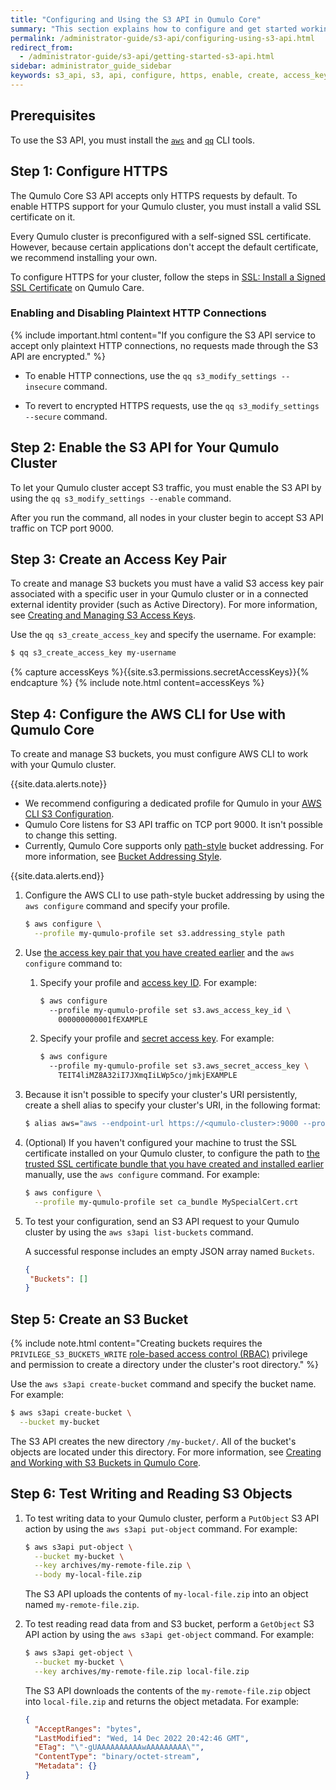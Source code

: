 ```yaml
---
title: "Configuring and Using the S3 API in Qumulo Core"
summary: "This section explains how to configure and get started working with the S3 API. This API lets clients and applications interact with the Qumulo file system natively, by using the <a href='https://docs.aws.amazon.com/AmazonS3/latest/userguide/Welcome.html'>Amazon S3 API</a>."
permalink: /administrator-guide/s3-api/configuring-using-s3-api.html
redirect_from:
  - /administrator-guide/s3-api/getting-started-s3-api.html
sidebar: administrator_guide_sidebar
keywords: s3_api, s3, api, configure, https, enable, create, access_key_pair, aws_cli, cli, s3_bucket, write, read, object
---
```


## Prerequisites
To use the S3 API, you must install the [`aws`]({{site.s3.docs.cli}}) and [`qq`](https://care.qumulo.com/hc/en-us/articles/115008165008) CLI tools.


<a id="configuring-https"></a>
## Step 1: Configure HTTPS
The Qumulo Core S3 API accepts only HTTPS requests by default. To enable HTTPS support for your Qumulo cluster, you must install a valid SSL certificate on it.

Every Qumulo cluster is preconfigured with a self-signed SSL certificate. However, because certain applications don't accept the default certificate, we recommend installing your own.

To configure HTTPS for your cluster, follow the steps in [SSL: Install a Signed SSL Certificate](https://care.qumulo.com/hc/en-us/articles/115015388507) on Qumulo Care.

### Enabling and Disabling Plaintext HTTP Connections
{% include important.html content="If you configure the S3 API service to accept only plaintext HTTP connections, no requests made through the S3 API are encrypted." %}

* To enable HTTP connections, use the `qq s3_modify_settings --insecure` command.

* To revert to encrypted HTTPS requests, use the `qq s3_modify_settings --secure` command.


## Step 2: Enable the S3 API for Your Qumulo Cluster
To let your Qumulo cluster accept S3 traffic, you must enable the S3 API by using the `qq s3_modify_settings --enable` command.

After you run the command, all nodes in your cluster begin to accept S3 API traffic on TCP port 9000.


<a id="creating-access-key"></a>
## Step 3: Create an Access Key Pair
To create and manage S3 buckets you must have a valid S3 access key pair associated with a specific user in your Qumulo cluster or in a connected external identity provider (such as Active Directory). For more information, see [Creating and Managing S3 Access Keys](creating-managing-s3-access-keys.html).

Use the `qq s3_create_access_key` and specify the username. For example:

```bash
$ qq s3_create_access_key my-username
```

{% capture accessKeys %}{{site.s3.permissions.secretAccessKeys}}{% endcapture %}
{% include note.html content=accessKeys %}


<a id="configuring-aws-cli"></a>
## Step 4: Configure the AWS CLI for Use with Qumulo Core
To create and manage S3 buckets, you must configure AWS CLI to work with your Qumulo cluster.

{{site.data.alerts.note}}
<ul>
  <li>We recommend configuring a dedicated profile for Qumulo in your <a href="https://docs.aws.amazon.com/cli/latest/topic/s3-config.html">AWS CLI S3 Configuration</a>.</li>
  <li>Qumulo Core listens for S3 API traffic on TCP port 9000. It isn't possible to change this setting.</li>
  <li>Currently, Qumulo Core supports only <a href="{{site.s3.docs.pathStyleAddressing}}">path-style</a> bucket addressing. For more information, see <a href="supported-s3-functionality-known-limits.html#bucket-addressing-style">Bucket Addressing Style</a>.</li>
</ul>
{{site.data.alerts.end}}

1. Configure the AWS CLI to use path-style bucket addressing by using the `aws configure` command and specify your profile.

   ```bash
   $ aws configure \
     --profile my-qumulo-profile set s3.addressing_style path
   ```

1. Use [the access key pair that you have created earlier](#creating-access-key) and the `aws configure` command to:

   1. Specify your profile and [access key ID](creating-managing-s3-access-keys.html#access-key-id). For example:

      ```bash
      $ aws configure
        --profile my-qumulo-profile set s3.aws_access_key_id \
          000000000001fEXAMPLE
      ```
   
   1. Specify your profile and [secret access key](creating-managing-s3-access-keys.html#secret-access-key). For example:

      ```bash
      $ aws configure
        --profile my-qumulo-profile set s3.aws_secret_access_key \
          TEIT4liMZ8A32iI7JXmqIiLWp5co/jmkjEXAMPLE
      ```

1. Because it isn't possible to specify your cluster's URI persistently, create a shell alias to specify your cluster's URI, in the following format:

   ```bash
   $ alias aws="aws --endpoint-url https://<qumulo-cluster>:9000 --profile my-qumulo-profile"
   ```

1. (Optional) If you haven't configured your machine to trust the SSL certificate installed on your Qumulo cluster, to configure the path to [the trusted SSL certificate bundle that you have created and installed earlier](#configuring-https) manually, use the `aws configure` command. For example:
  
   ```bash
   $ aws configure \
     --profile my-qumulo-profile set ca_bundle MySpecialCert.crt
   ```

1. To test your configuration, send an S3 API request to your Qumulo cluster by using the `aws s3api list-buckets` command.

   A successful response includes an empty JSON array named `Buckets`.
   
   ```json
   {
    "Buckets": []
   }
   ```


## Step 5: Create an S3 Bucket
{% include note.html content="Creating buckets requires the `PRIVILEGE_S3_BUCKETS_WRITE` [role-based access control (RBAC)](https://care.qumulo.com/hc/en-us/articles/360036591633) privilege and permission to create a directory under the cluster's root directory." %}

Use the `aws s3api create-bucket` command and specify the bucket name. For example:

```bash
$ aws s3api create-bucket \
  --bucket my-bucket
```

The S3 API creates the new directory `/my-bucket/`. All of the bucket's objects are located under this directory. For more information, see [Creating and Working with S3 Buckets in Qumulo Core](creating-managing-s3-buckets.html).


<a id="writing-reading-objects"></a>
## Step 6: Test Writing and Reading S3 Objects

1. To test writing data to your Qumulo cluster, perform a `PutObject` S3 API action by using the `aws s3api put-object` command. For example:

   ```bash
   $ aws s3api put-object \
     --bucket my-bucket \
     --key archives/my-remote-file.zip \
     --body my-local-file.zip
   ```
   
   The S3 API uploads the contents of `my-local-file.zip` into an object named `my-remote-file.zip`.

1. To test reading read data from and S3 bucket, perform a `GetObject` S3 API action by using the `aws s3api get-object` command. For example:

   ```bash
   $ aws s3api get-object \
     --bucket my-bucket \
     --key archives/my-remote-file.zip local-file.zip
   ```
   
   The S3 API downloads the contents of the `my-remote-file.zip` object into `local-file.zip` and returns the object metadata. For example:

   ```json
   {
     "AcceptRanges": "bytes",
     "LastModified": "Wed, 14 Dec 2022 20:42:46 GMT",
     "ETag": "\"-gUAAAAAAAAAAwAAAAAAAAA\"",
     "ContentType": "binary/octet-stream",
     "Metadata": {}
   }
   ```
